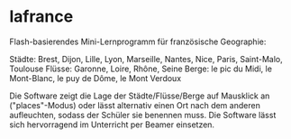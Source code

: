 # lafrance

Flash-basierendes Mini-Lernprogramm für französische Geographie:

Städte: Brest, Dijon, Lille, Lyon, Marseille, Nantes, Nice, Paris, Saint-Malo, Toulouse
Flüsse: Garonne, Loire, Rhône, Seine
Berge: le pic du Midi, le Mont-Blanc, le puy de Dôme, le Mont Verdoux

Die Software zeigt die Lage der Städte/Flüsse/Berge auf Mausklick an ("places"-Modus) oder lässt alternativ einen Ort nach dem anderen aufleuchten, sodass der Schüler sie benennen muss. Die Software lässt sich hervorragend im Unterricht per Beamer einsetzen.
